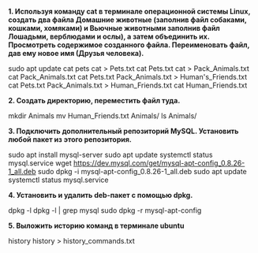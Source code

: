 **1. Используя команду cat в терминале операционной системы Linux, 
создать два файла Домашние животные (заполнив файл собаками, кошками, хомяками) 
и Вьючные животными заполнив файл Лошадьми, верблюдами и ослы), а затем объединить их. 
Просмотреть содержимое созданного файла. Переименовать файл, дав ему новое имя (Друзья человека).**

sudo apt update
cat pets
cat > Pets.txt
cat Pets.txt 
cat > Pack_Animals.txt
cat Pack_Animals.txt
cat Pets.txt Pack_Animals.txt > Human's_Friends.txt
cat Pets.txt Pack_Animals.txt > Human_Friends.txt
cat Human_Friends.txt

**2. Создать директорию, переместить файл туда.**

mkdir Animals
mv Human_Friends.txt Animals/
ls Animals/

**3. Подключить дополнительный репозиторий MySQL. Установить любой пакет из этого репозитория.**
 
sudo apt install mysql-server
sudo apt update
systemctl status mysql.service
wget https://dev.mysql.com/get/mysql-apt-config_0.8.26-1_all.deb
sudo dpkg -i mysql-apt-config_0.8.26-1_all.deb 
sudo apt update
systemctl status mysql.service

**4. Установить и удалить deb-пакет с помощью dpkg.**

dpkg -l
dpkg -l | grep mysql
sudo dpkg -r mysql-apt-config

**5. Выложить историю команд в терминале ubuntu**

history
history > history_commands.txt